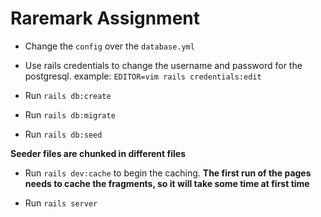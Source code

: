 # Raremark Assignment

- Change the `config` over the `database.yml`
- Use rails credentials to change the username and password for the postgresql.
  example: `EDITOR=vim rails credentials:edit`

- Run `rails db:create`
- Run `rails db:migrate`
- Run `rails db:seed`  

**Seeder files are chunked in different files**

- Run `rails dev:cache` to begin the caching.
**The first run of the pages needs to cache the fragments, so it will take some time at first time**

- Run `rails server`
